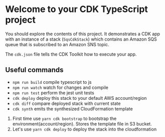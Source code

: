 # Welcome to your CDK TypeScript project

You should explore the contents of this project. It demonstrates a CDK app with an instance of a stack (`SqsCdkStack`)
which contains an Amazon SQS queue that is subscribed to an Amazon SNS topic.

The `cdk.json` file tells the CDK Toolkit how to execute your app.

## Useful commands

- `npm run build` compile typescript to js
- `npm run watch` watch for changes and compile
- `npm run test` perform the jest unit tests
- `cdk deploy` deploy this stack to your default AWS account/region
- `cdk diff` compare deployed stack with current state
- `cdk synth` emits the synthesized CloudFormation template

1. First time use `yarn cdk bootstrap` to bootstrap the environment(account/region). Stores the template file in S3 bucket.
2. Let's use `yarn cdk deploy` to deploy the stack into the cloudformation
